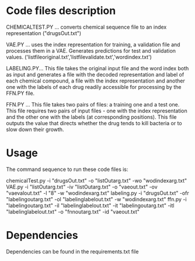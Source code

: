 # Code files description

CHEMICALTEST.PY ... 	converts chemical sequence file to an index representation
			("drugsOut.txt")

VAE.PY ... 	uses the index representation for training, a validation file and processes them in a VAE. 
		Generates predictions for test and validation values.
		('listfileoriginal.txt','listfilevalidate.txt','wordindex.txt')

LABELING.PY... 	This file takes the original input file and the word index both as input and
		generates a file with the decoded representation and label of each chemical compound,
		a file with the index representation and another one with the labels of each drug
		readily accessible for processing by the FFN.PY file.

FFN.PY ... 	This file takes two pairs of files: a training one and a test one. This
		file requires two pairs of input files - one with the index representation
		and the other one with the labels (at corresponding positions). This file
		outputs the value that directs whether the drug tends to kill bacteria or
		to slow down their growth.

# Usage
The command sequence to run these code files is:

chemicalTest.py -i "drugsOut.txt" -o "listOutarg.txt" -wo "wodindexarg.txt"
VAE.py -i "listOutarg.txt" -iv "listOutarg.txt" -o "vaeout.txt" -ov "vaevalout.txt" -l "8" -w "wodindexarg.txt"
labeling.py -i "drugsOut.txt" -ofr "labelingoutarg.txt" -ol "labelinglabelout.txt" -w "wodindexarg.txt"
ffn.py -i "labelingoutarg.txt" -il "labelinglabelout.txt" -it "labelingoutarg.txt" -itl "labelinglabelout.txt" -o "fnnoutarg.txt" -id "vaeout.txt"

# Dependencies

Dependencies can be found in the requirements.txt file
